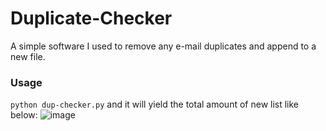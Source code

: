 # Duplicate-Checker
A simple software I used to remove any e-mail duplicates and append to a new file.

### Usage
`python dup-checker.py` and it will yield the total amount of new list like below:
![image](https://user-images.githubusercontent.com/92495243/150733795-7d803889-04a3-4f6e-8295-be73fd44c536.png)

